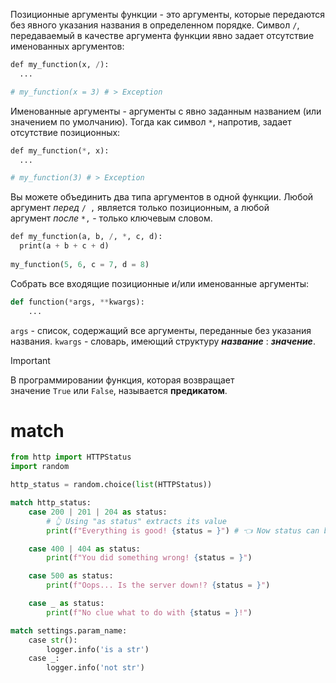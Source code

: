Позиционные аргументы функции - это аргументы, которые передаются без явного указания названия в определенном порядке.
Символ `/`, передаваемый в качестве аргумента функции явно задает отсутствие именованных аргументов:
```python
def my_function(x, /):  
  ...

# my_function(x = 3) # > Exception
```
Именованные аргументы - аргументы с явно заданным названием (или значением по умолчанию).
Тогда как символ `*`, напротив, задает отсутствие позиционных:
```python
def my_function(*, x):  
  ...

# my_function(3) # > Exception
```
Вы можете объединить два типа аргументов в одной функции.
Любой аргумент _перед_ `/ ,` является только позиционным, а любой аргумент _после_ `*,` - только ключевым словом.
```python
def my_function(a, b, /, *, c, d):  
  print(a + b + c + d)  
  
my_function(5, 6, c = 7, d = 8)
```
Собрать все входящие позиционные и/или именованные аргументы:
```python
def function(*args, **kwargs):
	...
```
`args` - список, содержащий все аргументы, переданные без указания названия.
`kwargs` - словарь, имеющий структуру **_название_** : **_значение_**.

> [!important]
> В программировании функция, которая возвращает значение `True` или `False`, называется **предикатом**.

# match
```python
from http import HTTPStatus
import random

http_status = random.choice(list(HTTPStatus))

match http_status:
    case 200 | 201 | 204 as status:
        # 👆 Using "as status" extracts its value
        print(f"Everything is good! {status = }") # 👈 Now status can be used inside handler

    case 400 | 404 as status:
        print(f"You did something wrong! {status = }")

    case 500 as status:
        print(f"Oops... Is the server down!? {status = }")

    case _ as status:
        print(f"No clue what to do with {status = }!")
```

```python
match settings.param_name:
    case str():
        logger.info('is a str')
    case _:
        logger.info('not str')
```